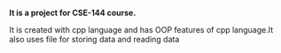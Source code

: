 <b>It is a project for  CSE-144 course.</b><br>
<p>It is created with cpp language and has OOP features of cpp language.It also uses file for storing data and reading data</p>
